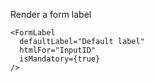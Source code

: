 Render a form label

    <FormLabel
      defaultLabel="Default label"
      htmlFor="InputID"
      isMandatory={true}
    />